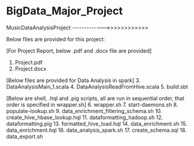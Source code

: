 # BigData_Major_Project


MusicDataAnalysisProject ------------->>>>>>>>>>>>

Below files are provided for this project:

[For Project Report, below .pdf and .docx file are provided]
1. Project.pdf
2. Project.docx

[Below files are provided for Data Analysis in spark]
3. DataAnalysisMain_1.scala 
4. DataAnalysisReadFromHive.scala
5. build.sbt

[Below are shell, .hql and .pig  scripts, all are run in sequential order, that order is specified in wrapper.sh]
6. wrapper.sh
7. start-daemons.sh
8. populate-lookup.sh
9. data_enrichment_filtering_schema.sh
10. create_hive_hbase_lookup.hql
11. dataformatting_hadoop.sh
12. dataformatting.pig
13. formatted_hive_load.hql
14. data_enrichment.sh
15. data_enrichment.hql
16. data_analysis_spark.sh
17. create_schema.sql
18. data_export.sh 
